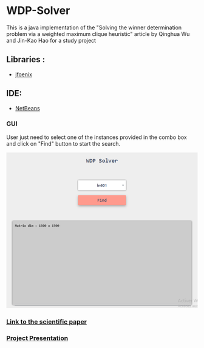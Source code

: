 # WDP-Solver

This is a java implementation of the "Solving the winner determination problem via a weighted maximum clique heuristic" article by Qinghua Wu and Jin-Kao Hao for a study project

## Libraries :

* [jfoenix](http://jfoenix.com/)

## IDE: 

* [NetBeans](https://netbeans.org/)

### GUI

User just need to select one of the instances provided in the combo box and click on "Find" button to start the search.

![](ui/interface.png)


### [Link to the scientific paper](http://www.info.univ-angers.fr/pub/hao/papers/WuHaoESWA2014.pdf)

### [Project Presentation](https://www.canva.com/design/DAEH46-BdME/8nZfkeDMHXinjd-zzRjI7w/view?utm_content=DAEH46-BdME&utm_campaign=designshare&utm_medium=link&utm_source=publishsharelink)

